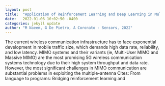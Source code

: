 ```yaml
---
layout: post
title:  "Application of Reinforcement Learning and Deep Learning in Multiple-Input and Multiple-Output (MIMO) Systems"
date:   2022-01-06 10:02:50 -0400
categories: jekyll update
author: "M Naeem, G De Pietro, A Coronato - Sensors, 2022"
---
```

The current wireless communication infrastructure has to face exponential development in mobile traffic size, which demands high data rate, reliability, and low latency. MIMO systems and their variants (ie, Multi-User MIMO and Massive MIMO) are the most promising 5G wireless communication systems technology due to their high system throughput and data rate. However, the most significant challenges in MIMO communication are substantial problems in exploiting the multiple-antenna Cites: From language to programs: Bridging reinforcement learning and